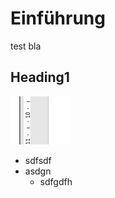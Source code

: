 # Einführung

test bla

## Heading1

![](.gitbook/assets/image.png)

* sdfsdf
* asdgn
  * sdfgdfh



